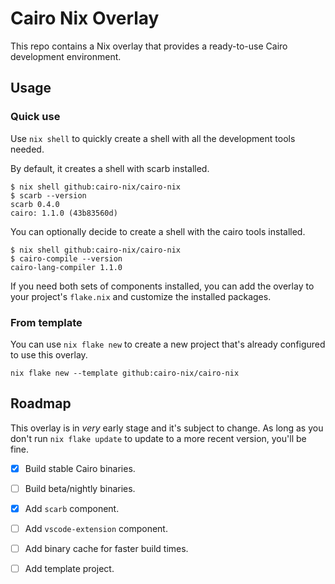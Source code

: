 # Cairo Nix Overlay

This repo contains a Nix overlay that provides a ready-to-use Cairo development
environment.

## Usage

### Quick use

Use `nix shell` to quickly create a shell with all the
development tools needed.

By default, it creates a shell with scarb installed.

```
$ nix shell github:cairo-nix/cairo-nix
$ scarb --version
scarb 0.4.0
cairo: 1.1.0 (43b83560d)
```

You can optionally decide to create a shell with the cairo tools installed.

```
$ nix shell github:cairo-nix/cairo-nix
$ cairo-compile --version
cairo-lang-compiler 1.1.0
```

If you need both sets of components installed, you can add the overlay to your
project's `flake.nix` and customize the installed packages.

### From template

You can use `nix flake new` to create a new project that's already configured
to use this overlay.

```
nix flake new --template github:cairo-nix/cairo-nix
```

## Roadmap

This overlay is in _very_ early stage and it's subject
to change.
As long as you don't run `nix flake update` to update
to a more recent version, you'll be fine.

 - [x] Build stable Cairo binaries.
 - [ ] Build beta/nightly binaries.
 - [x] Add `scarb` component.
 - [ ] Add `vscode-extension` component.
 - [ ] Add binary cache for faster build times.
 - [ ] Add template project.


